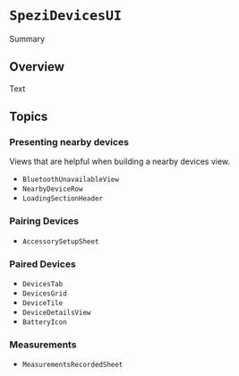 # ``SpeziDevicesUI``

<!--@START_MENU_TOKEN@-->Summary<!--@END_MENU_TOKEN@-->

<!--

This source file is part of the Stanford Spezi open-source project

SPDX-FileCopyrightText: 2024 Stanford University and the project authors (see CONTRIBUTORS.md)

SPDX-License-Identifier: MIT

-->

## Overview

<!--@START_MENU_TOKEN@-->Text<!--@END_MENU_TOKEN@-->

## Topics

### Presenting nearby devices

Views that are helpful when building a nearby devices view.

- ``BluetoothUnavailableView``
- ``NearbyDeviceRow``
- ``LoadingSectionHeader``

### Pairing Devices

- ``AccessorySetupSheet``

### Paired Devices

- ``DevicesTab``
- ``DevicesGrid``
- ``DeviceTile``
- ``DeviceDetailsView``
- ``BatteryIcon``

### Measurements

- ``MeasurementsRecordedSheet``
